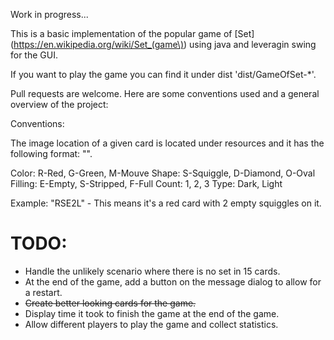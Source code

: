 Work in progress...


This is a basic implementation of the popular game of [Set](https://en.wikipedia.org/wiki/Set_(game\)) using java and leveragin swing for the GUI.

If you want to play the game you can find it under dist 'dist/GameOfSet-\*'.

Pull requests are welcome. Here are some conventions used and a general
overview of the project: 

Conventions:

The image location of a given card is located under resources and it has the
following format: "<Color><Shape><Filling><Count><Type>".

Color: R-Red, G-Green, M-Mouve
Shape: S-Squiggle, D-Diamond, O-Oval
Filling: E-Empty, S-Stripped, F-Full
Count: 1, 2, 3
Type: Dark, Light

Example: "RSE2L" - This means it's a red card with 2 empty squiggles on it.

# TODO:

* Handle the unlikely scenario where there is no set in 15 cards.
* At the end of the game, add a button on the message dialog to allow for a
  restart.
* ~~Create better looking cards for the game.~~
* Display time it took to finish the game at the end of the game.
* Allow different players to play the game and collect statistics.
